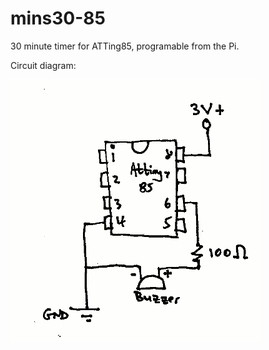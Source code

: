 # mins30-85

30 minute timer for ATTing85, programable from the Pi.


Circuit diagram:

![circuit](circuit.gif)